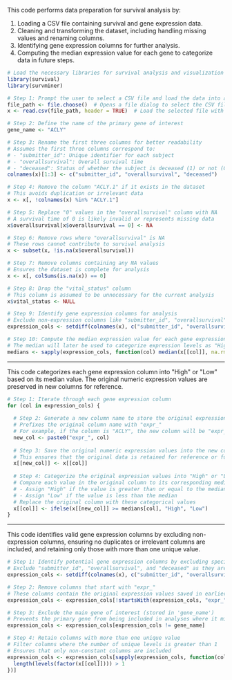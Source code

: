 This code performs data preparation for survival analysis by:
1. Loading a CSV file containing survival and gene expression data.
2. Cleaning and transforming the dataset, including handling missing values and renaming columns.
3. Identifying gene expression columns for further analysis.
4. Computing the median expression value for each gene to categorize data in future steps.

```r
# Load the necessary libraries for survival analysis and visualization
library(survival)
library(survminer)

# Step 1: Prompt the user to select a CSV file and load the data into a dataframe
file_path <- file.choose()  # Opens a file dialog to select the CSV file
x <- read.csv(file_path, header = TRUE)  # Load the selected file with column headers

# Step 2: Define the name of the primary gene of interest
gene_name <- "ACLY"

# Step 3: Rename the first three columns for better readability
# Assumes the first three columns correspond to:
# - "submitter_id": Unique identifier for each subject
# - "overallsurvival": Overall survival time
# - "deceased": Status of whether the subject is deceased (1) or not (0)
colnames(x)[1:3] <- c("submitter_id", "overallsurvival", "deceased")

# Step 4: Remove the column "ACLY.1" if it exists in the dataset
# This avoids duplication or irrelevant data
x <- x[, !colnames(x) %in% "ACLY.1"]

# Step 5: Replace "0" values in the "overallsurvival" column with NA
# A survival time of 0 is likely invalid or represents missing data
x$overallsurvival[x$overallsurvival == 0] <- NA

# Step 6: Remove rows where "overallsurvival" is NA
# These rows cannot contribute to survival analysis
x <- subset(x, !is.na(x$overallsurvival))

# Step 7: Remove columns containing any NA values
# Ensures the dataset is complete for analysis
x <- x[, colSums(is.na(x)) == 0]

# Step 8: Drop the "vital_status" column
# This column is assumed to be unnecessary for the current analysis
x$vital_status <- NULL

# Step 9: Identify gene expression columns for analysis
# Exclude non-expression columns like "submitter_id", "overallsurvival", and "deceased"
expression_cols <- setdiff(colnames(x), c("submitter_id", "overallsurvival", "deceased"))

# Step 10: Compute the median expression value for each gene expression column
# The median will later be used to categorize expression levels as "High" or "Low"
medians <- sapply(expression_cols, function(col) median(x[[col]], na.rm = TRUE))
```
---
This code categorizes each gene expression column into "High" or "Low" based on its median value. The original numeric expression values are preserved in new columns for reference.
```r
# Step 1: Iterate through each gene expression column
for (col in expression_cols) {
  
  # Step 2: Generate a new column name to store the original expression values
  # Prefixes the original column name with "expr_"
  # For example, if the column is "ACLY", the new column will be "expr_ACLY"
  new_col <- paste0("expr_", col)
  
  # Step 3: Save the original numeric expression values into the new column
  # This ensures that the original data is retained for reference or further analysis
  x[[new_col]] <- x[[col]]
  
  # Step 4: Categorize the original expression values into "High" or "Low"
  # Compare each value in the original column to its corresponding median:
  # - Assign "High" if the value is greater than or equal to the median
  # - Assign "Low" if the value is less than the median
  # Replace the original column with these categorical values
  x[[col]] <- ifelse(x[[new_col]] >= medians[col], "High", "Low")
}
```

---
This code identifies valid gene expression columns by excluding non-expression columns, ensuring no duplicates or irrelevant columns are included, and retaining only those with more than one unique value.
```r
# Step 1: Identify potential gene expression columns by excluding specific non-expression columns
# Exclude "submitter_id", "overallsurvival", and "deceased" as they are not gene expression data
expression_cols <- setdiff(colnames(x), c("submitter_id", "overallsurvival", "deceased"))

# Step 2: Remove columns that start with "expr_"
# These columns contain the original expression values saved in earlier steps
expression_cols <- expression_cols[!startsWith(expression_cols, "expr_")]

# Step 3: Exclude the main gene of interest (stored in 'gene_name')
# Prevents the primary gene from being included in analyses where it might cause bias
expression_cols <- expression_cols[expression_cols != gene_name]

# Step 4: Retain columns with more than one unique value
# Filter columns where the number of unique levels is greater than 1
# Ensures that only non-constant columns are included
expression_cols <- expression_cols[sapply(expression_cols, function(col) {
  length(levels(factor(x[[col]]))) > 1
})]
```
